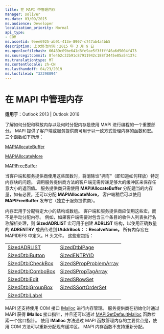 ```yaml
---
title: 在 MAPI 中管理内存
manager: soliver
ms.date: 03/09/2015
ms.audience: Developer
localization_priority: Normal
api_type:
- COM
ms.assetid: 9eee6925-ab91-413e-8907-c747ab4a4bb5
description: 上次修改时间：2015 年 3 月 9 日
ms.openlocfilehash: 66489c09be641d8fe9ae5f3ffff46a6d5004f473
ms.sourcegitcommit: 8fe462c32b91c87911942c188f3445e85a54137c
ms.translationtype: MT
ms.contentlocale: zh-CN
ms.lasthandoff: 04/23/2019
ms.locfileid: "32298094"
---
```

# <a name="managing-memory-in-mapi"></a>在 MAPI 中管理内存

  
  
**适用于**：Outlook 2013 | Outlook 2016 
  
了解如何分配和释放内存以及何时分配内存是使用 MAPI 进行编程的一个重要部分。 MAPI 提供了客户端或服务提供商可用于以一致方式管理内存的函数和宏。 三个函数如下所示：
  
[MAPIAllocateBuffer](mapiallocatebuffer.md)
  
[MAPIAllocateMore](mapiallocatemore.md)
  
[MAPIFreeBuffer](mapifreebuffer.md)
  
当客户端和服务提供商使用这些函数时，将消除谁"拥有"（即知道如何释放）特定内存块的问题。 调用服务提供商方法的客户端无需传递足够大的缓冲区来保存任意大小的返回值。 服务提供商只需使用 **MAPIAllocateBuffer** 分配适当的内存量，如有必要，还可以分配 **MAPIAllocateMore，** 客户端稍后可以使用 **MAPIFreeBuffer** 发布它（独立于服务提供商）。 
  
内存宏用于分配特定大小的结构或数组。 客户端和服务提供商应使用这些宏，而不是手动分配内存。 例如，如果客户端需要对包含三个条目的收件人列表执行名称解析处理，则 **SizedADRLIST** 宏可用于创建 **ADRLIST** 结构，以使用正确数量的 **ADRENTRY** 成员传递到 **IAddrBook：：ResolveName。** 所有内存宏在 MAPIDEFS 中定义。H 头文件。 这些宏包括： 
  
|||
|:-----|:-----|
|[SizedADRLIST](sizedadrlist.md) <br/> |[SizedDtblPage](sizeddtblpage.md) <br/> |
|[SizedDtblButton](sizeddtblbutton.md) <br/> |[SizedENTRYID](sizedentryid.md) <br/> |
|[SizedDtblCheckBox](sizeddtblcheckbox.md) <br/> |[SizedSPropProblemArray](sizedspropproblemarray.md) <br/> |
|[SizedDtblComboBox](sizeddtblcombobox.md) <br/> |[SizedSPropTagArray](sizedsproptagarray.md) <br/> |
|[SizedDtblEdit](sizeddtbledit.md) <br/> |[SizedSRowSet](sizedsrowset.md) <br/> |
|[SizedDtblGroupBox](sizeddtblgroupbox.md) <br/> |[SizedSSortOrderSet](sizedssortorderset.md) <br/> |
|[SizedDtblLabel](sizeddtbllabel.md) <br/> | <br/> |
   
MAPI 还支持使用 COM 接口 [IMalloc](https://msdn.microsoft.com/library/ms678425%28VS.85%29.aspx) 进行内存管理。 服务提供商在初始化时通过 MAPI 获得 **IMalloc** 接口指针，并且还可以通过 [MAPIGetDefaultMalloc](mapigetdefaultmalloc.md) 函数检索一个接口指针。 使用 **IMalloc** 方法通过 MAPI 函数管理内存的主要优点是，使用 COM 方法可以重新分配现有缓冲区。 MAPI 内存函数不支持重新分配。 
  

